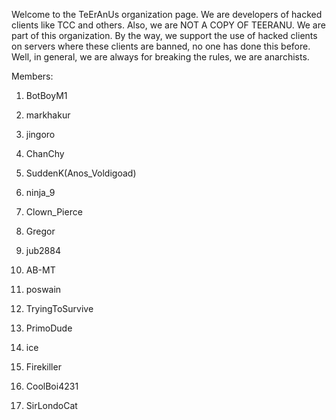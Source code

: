 Welcome to the TeErAnUs organization page. We are developers of hacked clients like TCC and others. Also, we are NOT A COPY OF TEERANU. We are part of this organization. By the way, we support the use of hacked clients on servers where these clients are banned, no one has done this before. Well, in general, we are always for breaking the rules, we are anarchists. 

Members:

1. BotBoyM1

2. markhakur

3. jingoro

4. ChanChy

5. SuddenK(Anos_Voldigoad)

6. ninja_9

7. Clown_Pierce

8. Gregor

9. jub2884

10. AB-MT

11. poswain

12. TryingToSurvive

13. PrimoDude

14. ice

15. Firekiller

16. CoolBoi4231

17. SirLondoCat
